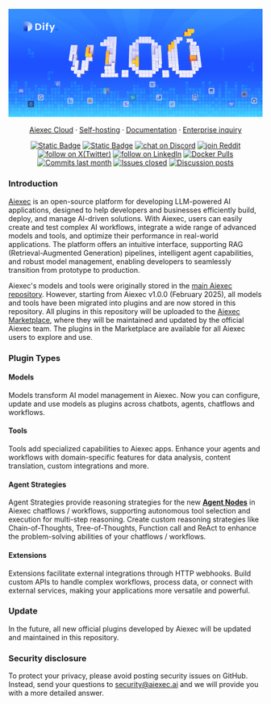 ![bar](.assets/bar.png)

<p align="center">
  <a href="https://cloud.aiexec.ai">Aiexec Cloud</a> ·
  <a href="https://docs.aiexec.ai/getting-started/install-self-hosted">Self-hosting</a> ·
  <a href="https://docs.aiexec.ai">Documentation</a> ·
  <a href="https://uaiexec.app/chat/22L1zSxg6yW1cWQg">Enterprise inquiry</a>
</p>
<p align="center">
    <a href="https://aiexec.ai" target="_blank">
        <img alt="Static Badge" src="https://img.shields.io/badge/Product-F04438"></a>
    <a href="https://aiexec.ai/pricing" target="_blank">
        <img alt="Static Badge" src="https://img.shields.io/badge/free-pricing?logo=free&color=%20%23155EEF&label=pricing&labelColor=%20%23528bff"></a>
    <a href="https://discord.gg/FngNHpbcY7" target="_blank">
        <img src="https://img.shields.io/discord/1082486657678311454?logo=discord&labelColor=%20%235462eb&logoColor=%20%23f5f5f5&color=%20%235462eb"
            alt="chat on Discord"></a>
    <a href="https://reddit.com/r/aiexecai" target="_blank">  
        <img src="https://img.shields.io/reddit/subreddit-subscribers/aiexecai?style=plastic&logo=reddit&label=r%2Faiexecai&labelColor=white"
            alt="join Reddit"></a>
    <a href="https://twitter.com/intent/follow?screen_name=aiexec_ai" target="_blank">
        <img src="https://img.shields.io/twitter/follow/aiexec_ai?logo=X&color=%20%23f5f5f5"
            alt="follow on X(Twitter)"></a>
    <a href="https://www.linkedin.com/company/khulnasoft/" target="_blank">
        <img src="https://custom-icon-badges.demolab.com/badge/LinkedIn-0A66C2?logo=linkedin-white&logoColor=fff"
            alt="follow on LinkedIn"></a>
    <a href="https://hub.docker.com/u/khulnasoft" target="_blank">
        <img alt="Docker Pulls" src="https://img.shields.io/docker/pulls/khulnasoft/aiexec-web?labelColor=%20%23FDB062&color=%20%23f79009"></a>
    <a href="https://github.com/khulnasoft/aiexec/graphs/commit-activity" target="_blank">
        <img alt="Commits last month" src="https://img.shields.io/github/commit-activity/m/khulnasoft/aiexec?labelColor=%20%2332b583&color=%20%2312b76a"></a>
    <a href="https://github.com/khulnasoft/aiexec/" target="_blank">
        <img alt="Issues closed" src="https://img.shields.io/github/issues-search?query=repo%3Akhulnasoft%2Faiexec%20is%3Aclosed&label=issues%20closed&labelColor=%20%237d89b0&color=%20%235d6b98"></a>
    <a href="https://github.com/khulnasoft/aiexec/discussions/" target="_blank">
        <img alt="Discussion posts" src="https://img.shields.io/github/discussions/khulnasoft/aiexec?labelColor=%20%239b8afb&color=%20%237a5af8"></a>
</p>

### Introduction

[Aiexec](https://aiexec.ai/) is an open-source platform for developing LLM-powered AI applications, designed to help developers and businesses efficiently build, deploy, and manage AI-driven solutions. With Aiexec, users can easily create and test complex AI workflows, integrate a wide range of advanced models and tools, and optimize their performance in real-world applications. The platform offers an intuitive interface, supporting RAG (Retrieval-Augmented Generation) pipelines, intelligent agent capabilities, and robust model management, enabling developers to seamlessly transition from prototype to production. 

Aiexec's models and tools were originally stored in the [main Aiexec repository](https://github.com/khulnasoft/aiexec). However, starting from Aiexec v1.0.0 (February 2025), all models and tools have been migrated into plugins and are now stored in this repository. All plugins in this repository will be uploaded to the [Aiexec Marketplace](https://marketplace.aiexec.ai/), where they will be maintained and updated by the official Aiexec team. The plugins in the Marketplace are available for all Aiexec users to explore and use.

### Plugin Types

#### Models

Models transform AI model management in Aiexec. Now you can configure, update and use models as plugins across chatbots, agents, chatflows and workflows.

#### Tools

Tools add specialized capabilities to Aiexec apps. Enhance your agents and workflows with domain-specific features for data analysis, content translation, custom integrations and more.

#### Agent Strategies

Agent Strategies provide reasoning strategies for the new [**Agent Nodes**](https://docs.aiexec.ai/guides/workflow/node/agent) in Aiexec chatflows / workflows, supporting autonomous tool selection and execution for multi-step reasoning. Create custom reasoning strategies like Chain-of-Thoughts, Tree-of-Thoughts, Function call and ReAct to enhance the problem-solving abilities of your chatflows / workflows.

#### Extensions

Extensions facilitate external integrations through HTTP webhooks. Build custom APIs to handle complex workflows, process data, or connect with external services, making your applications more versatile and powerful.

### Update

In the future, all new official plugins developed by Aiexec will be updated and maintained in this repository.

### Security disclosure

To protect your privacy, please avoid posting security issues on GitHub. Instead, send your questions to [security@aiexec.ai](mailto:security@aiexec.ai) and we will provide you with a more detailed answer.
